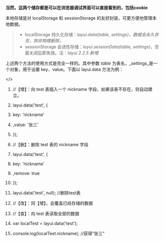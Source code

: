 
**当然，这两个储存都是可以在浏览器调试界面可以直接看到的，包括cookie**

本地存储是对 localStorage 和 sessionStorage 的友好封装，可更方便地管理本地数据。

> -   localStorage 持久化存储：_layui.data(table, settings)，数据会永久存在，除非物理删除。_
> -   sessionStorage 会话性存储：_layui.sessionData(table, settings)_，页面关闭后即失效。注：_layui 2.2.5 新增_

上述两个方法的使用方式是完全一样的。其中参数 _table_ 为表名，_settings_是一个对象，用于设置 key、value。下面以 layui.data 方法为例：

</>

1.  //【增】：向 test 表插入一个 nickname 字段，如果该表不存在，则自动建立。
2.  layui.data('test', {
3.    key: 'nickname'
4.    ,value: '张三'
5.  });

7.  //【删】：删除 test 表的 nickname 字段
8.  layui.data('test', {
9.    key: 'nickname'
10.    ,remove: true
11.  });
12.  layui.data('test', null); //删除test表

14.  //【改】：同【增】，会覆盖已经存储的数据

16.  //【查】：向 test 表读取全部的数据
17.  var localTest = layui.data('test');
18.  console.log(localTest.nickname); //获得“张三”